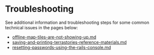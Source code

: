 # Troubleshooting

See additional information and troubleshooting steps for some common technical issues in the pages below:

* [offline-map-tiles-are-not-showing-up.md](offline-map-tiles-are-not-showing-up.md "mention")
* [saving-and-printing-terrastories-reference-materials.md](saving-and-printing-terrastories-reference-materials.md "mention")
* [resetting-passwords-using-the-rails-console.md](resetting-passwords-using-the-rails-console.md "mention")


